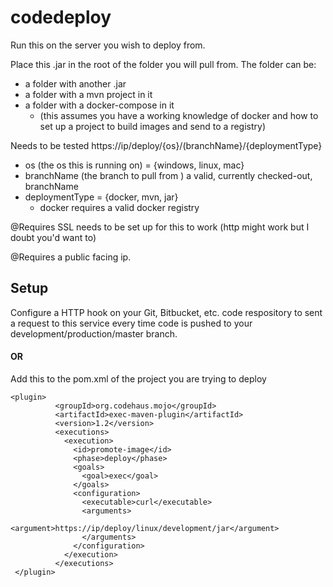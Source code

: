 # codedeploy

Run this on the server you wish to deploy from.
        
Place this .jar in the root of the folder you will pull from.
The folder can be:
   - a folder with another .jar
   - a folder with a mvn project in it
   - a folder with a docker-compose in it  
       -  (this assumes you have a working knowledge of docker and how to set up a project to build images and send to a registry)
    
    
Needs to be tested
https://ip/deploy/{os}/(branchName}/{deploymentType}
   - os (the os this is running on) = {windows, linux, mac}
   - branchName (the branch to pull from ) a valid, currently checked-out, branchName
   - deploymentType = {docker, mvn, jar}
       - docker requires a valid docker registry

@Requires SSL needs to be set up for this to work (http might work but I doubt you'd want to)

@Requires a public facing ip.


## Setup 
Configure a HTTP hook on your Git, Bitbucket, etc. code respository to sent a request to this service 
every time code is pushed to your development/production/master branch.

#### OR
Add this to the pom.xml of the project you are trying to deploy



```
<plugin>
          <groupId>org.codehaus.mojo</groupId>
          <artifactId>exec-maven-plugin</artifactId>
          <version>1.2</version>
          <executions>
            <execution>
              <id>promote-image</id>
              <phase>deploy</phase>
              <goals>
                <goal>exec</goal>
              </goals>
              <configuration>
                <executable>curl</executable>
                <arguments>
                  <argument>https://ip/deploy/linux/development/jar</argument>
                </arguments>
              </configuration>
            </execution>
          </executions>
 </plugin>
 ```